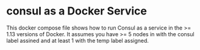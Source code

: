 # consul as a Docker Service
This docker compose file shows how to run Consul as a service in the >= 1.13 versions of Docker. It assumes you have >= 5 nodes in with the consul label assined and at least 1 with the temp label assigned.
